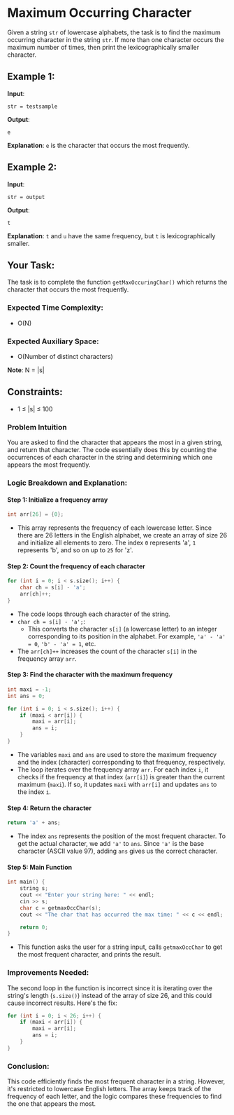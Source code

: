 # Maximum Occurring Character

Given a string `str` of lowercase alphabets, the task is to find the maximum occurring character in the string `str`. If more than one character occurs the maximum number of times, then print the lexicographically smaller character.

## Example 1:

**Input**:
```
str = testsample
```

**Output**:
```
e
```

**Explanation**: `e` is the character that occurs the most frequently.

## Example 2:

**Input**:
```
str = output
```

**Output**:
```
t
```

**Explanation**: `t` and `u` have the same frequency, but `t` is lexicographically smaller.

## Your Task:

The task is to complete the function `getMaxOccuringChar()` which returns the character that occurs the most frequently.

### Expected Time Complexity:
- O(N)

### Expected Auxiliary Space:
- O(Number of distinct characters)

**Note**: N = |s|

## Constraints:
- 1 ≤ |s| ≤ 100

### Problem Intuition

You are asked to find the character that appears the most in a given string, and return that character. The code essentially does this by counting the occurrences of each character in the string and determining which one appears the most frequently.

### Logic Breakdown and Explanation:

#### Step 1: Initialize a frequency array
```cpp
int arr[26] = {0};
```
- This array represents the frequency of each lowercase letter. Since there are 26 letters in the English alphabet, we create an array of size 26 and initialize all elements to zero. The index `0` represents 'a', `1` represents 'b', and so on up to `25` for 'z'.

#### Step 2: Count the frequency of each character
```cpp
for (int i = 0; i < s.size(); i++) {
    char ch = s[i] - 'a';
    arr[ch]++;
}
```
- The code loops through each character of the string.
- `char ch = s[i] - 'a';`:
  - This converts the character `s[i]` (a lowercase letter) to an integer corresponding to its position in the alphabet. For example, `'a' - 'a' = 0`, `'b' - 'a' = 1`, etc.
- The `arr[ch]++` increases the count of the character `s[i]` in the frequency array `arr`.

#### Step 3: Find the character with the maximum frequency
```cpp
int maxi = -1;
int ans = 0;

for (int i = 0; i < s.size(); i++) {
    if (maxi < arr[i]) {
        maxi = arr[i];
        ans = i;
    }
}
```
- The variables `maxi` and `ans` are used to store the maximum frequency and the index (character) corresponding to that frequency, respectively.
- The loop iterates over the frequency array `arr`. For each index `i`, it checks if the frequency at that index (`arr[i]`) is greater than the current maximum (`maxi`). If so, it updates `maxi` with `arr[i]` and updates `ans` to the index `i`.

#### Step 4: Return the character
```cpp
return 'a' + ans;
```
- The index `ans` represents the position of the most frequent character. To get the actual character, we add `'a'` to `ans`. Since `'a'` is the base character (ASCII value 97), adding `ans` gives us the correct character.

#### Step 5: Main Function
```cpp
int main() {
    string s;
    cout << "Enter your string here: " << endl;
    cin >> s;
    char c = getmaxOccChar(s);
    cout << "The char that has occurred the max time: " << c << endl;

    return 0;
}
```
- This function asks the user for a string input, calls `getmaxOccChar` to get the most frequent character, and prints the result.

### Improvements Needed:
The second loop in the function is incorrect since it is iterating over the string's length (`s.size()`) instead of the array of size 26, and this could cause incorrect results. Here's the fix:
```cpp
for (int i = 0; i < 26; i++) {
    if (maxi < arr[i]) {
        maxi = arr[i];
        ans = i;
    }
}
```

### Conclusion:
This code efficiently finds the most frequent character in a string. However, it's restricted to lowercase English letters. The array keeps track of the frequency of each letter, and the logic compares these frequencies to find the one that appears the most.
